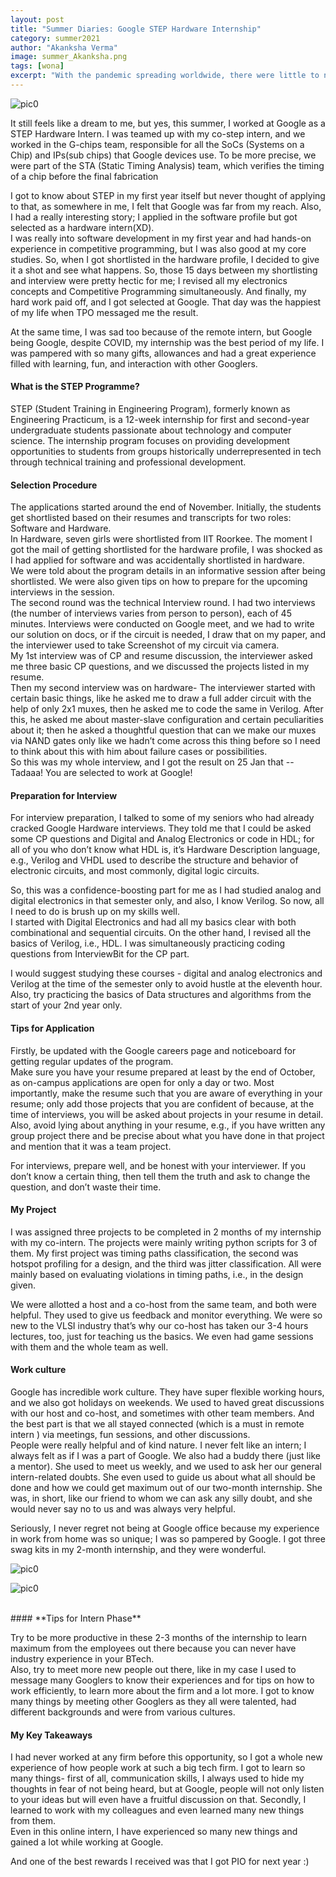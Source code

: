 ```yaml
---
layout: post
title: "Summer Diaries: Google STEP Hardware Internship"
category: summer2021
author: "Akanksha Verma"
image: summer_Akanksha.png
tags: [wona]
excerpt: "With the pandemic spreading worldwide, there were little to no opportunities for good internships in 2020. By the time  2021 began, I had become very excited about working at a good firm."
---
```


![pic0](/images/posts/summer_akanksha_1.jpeg)

It still feels like a dream to me, but yes, this summer, I worked at Google as a STEP Hardware Intern. I was teamed up with my co-step intern, and we worked in the G-chips team, responsible for all the SoCs (Systems on a Chip) and IPs(sub chips) that Google devices use. To be more precise, we were part of the STA (Static Timing Analysis) team, which verifies the timing of a chip before the final fabrication

I got to know about STEP in my first year itself but never thought of applying to that, as somewhere in me, I felt that Google was far from my reach. Also, I had a really interesting story; I applied in the software profile but got selected as a hardware intern(XD).<br>
I was really into software development in my first year and had hands-on experience in competitive programming, but I was also good at my core studies. So, when I got shortlisted in the hardware profile, I decided to give it a shot and see what happens. So, those 15 days between my shortlisting and interview were pretty hectic for me; I revised all my electronics concepts and Competitive Programming simultaneously. And finally, my hard work paid off, and I got selected at Google. That day was the happiest of my life when TPO messaged me the result.

At the same time, I was sad too because of the remote intern, but Google being Google, despite COVID, my internship was the best period of my life. I was pampered with so many gifts, allowances and had a great experience filled with learning, fun, and interaction with other Googlers.

#### **What is the STEP Programme?**
STEP (Student Training in Engineering Program), formerly known as Engineering Practicum, is a 12-week internship for first and second-year undergraduate students passionate about technology and computer science. The internship program focuses on providing development opportunities to students from groups historically underrepresented in tech through technical training and professional development.

#### **Selection Procedure**
The applications started around the end of November. Initially, the students get shortlisted based on their resumes and transcripts for two roles: Software and Hardware.<br>
In Hardware, seven girls were shortlisted from IIT Roorkee. The moment I got the mail of getting shortlisted for the hardware profile, I was shocked as I had applied for software and was accidentally shortlisted in hardware.<br>
We were told about the program details in an informative session after being shortlisted. We were also given tips on how to prepare for the upcoming interviews in the session.<br>
The second round was the technical Interview round. I had two interviews (the number of interviews varies from person to person), each of 45 minutes. Interviews were conducted on Google meet, and we had to write our solution on docs, or if the circuit is needed, I draw that on my paper, and the interviewer used to take Screenshot of my circuit via camera.<br>
My 1st interview was of CP and resume discussion, the interviewer asked me three basic CP questions, and we discussed the projects listed in my resume.<br>
Then my second interview was on hardware- The interviewer started with certain basic things, like he asked me to draw a full adder circuit with the help of only 2x1 muxes, then he asked me to code the same in Verilog. After this, he asked me about master-slave configuration and certain peculiarities about it; then he asked a thoughtful question that can we make our muxes via NAND gates only like we hadn’t come across this thing before so I need to think about this with him about failure cases or possibilities.<br>
So this was my whole interview, and I got the result on 25 Jan that -- Tadaaa! You are selected to work at Google! 

#### **Preparation for Interview**

For interview preparation, I talked to some of my seniors who had already cracked Google Hardware interviews. They told me that I could be asked some CP questions and Digital and Analog Electronics or code in HDL; for all of you who don’t know what HDL is, it’s Hardware Description language, e.g., Verilog and VHDL used to describe the structure and behavior of electronic circuits, and most commonly, digital logic circuits.

So, this was a confidence-boosting part for me as I had studied analog and digital electronics in that semester only, and also, I know Verilog. So now, all I need to do is brush up on my skills well.<br>
I started with Digital Electronics and had all my basics clear with both combinational and sequential circuits. On the other hand, I revised all the basics of Verilog, i.e., HDL. I was simultaneously practicing coding questions from InterviewBit for the CP part. 


I would suggest studying these courses - digital and analog electronics and Verilog at the time of the semester only to avoid hustle at the eleventh hour. Also, try practicing the basics of Data structures and algorithms from the start of your 2nd year only.

#### **Tips for Application**

Firstly, be updated with the Google careers page and noticeboard for getting regular updates of the program.<br>
Make sure you have your resume prepared at least by the end of October, as on-campus applications are open for only a day or two. Most importantly, make the resume such that you are aware of everything in your resume; only add those projects that you are confident of because, at the time of interviews, you will be asked about projects in your resume in detail. <br>
Also, avoid lying about anything in your resume, e.g., if you have written any group project there and be precise about what you have done in that project and mention that it was a team project.

For interviews, prepare well, and be honest with your interviewer. If you don’t know a certain thing, then tell them the truth and ask to change the question, and don’t waste their time.

#### **My Project**

I was assigned three projects to be completed in 2 months of my internship with my co-intern. The projects were mainly writing python scripts for 3 of them. My first project was timing paths classification, the second was hotspot profiling for a design, and the third was jitter classification. All were mainly based on evaluating violations in timing paths, i.e., in the design given.

We were allotted a host and a co-host from the same team, and both were helpful. They used to give us feedback and monitor everything. We were so new to the VLSI industry that’s why our co-host has taken our 3-4 hours lectures, too, just for teaching us the basics. We even had game sessions with them and the whole team as well.


#### **Work culture**

Google has incredible work culture. They have super flexible working hours, and we also got holidays on weekends. We used to haved great discussions with our host and co-host, and sometimes with other team members. And the best part is that we all stayed connected (which is a must in remote intern ) via meetings, fun sessions, and other discussions.<br>
People were really helpful and of kind nature. I never felt like an intern; I always felt as if I was a part of Google. We also had a buddy there (just like a mentor). She used to meet us weekly, and we used to ask her our general intern-related doubts. She even used to guide us about what all should be done and how we could get maximum out of our two-month internship. She was, in short, like our friend to whom we can ask any silly doubt, and she would never say no to us and was always very helpful. 

Seriously, I never regret not being at Google office because my experience in work from home was so unique; I was so pampered by Google. I got three swag kits in my 2-month internship, and they were wonderful.

![pic0](/images/posts/summer_akanksha_1.jpg)

![pic0](/images/posts/summer_akanksha_2.jpg)

<br>
#### **Tips for Intern Phase**

Try to be more productive in these 2-3 months of the internship to learn maximum from the employees out there because you can never have industry experience in your BTech.<br> 
Also, try to meet more new people out there, like in my case I used to message many Googlers to know their experiences and for tips on how to work efficiently, to learn more about the firm and a lot more. I got to know many things by meeting other Googlers as they all were talented, had different backgrounds and were from various cultures.


#### **My Key Takeaways**

I had never worked at any firm before this opportunity, so I got a whole new experience of how people work at such a big tech firm. I got to learn so many things- first of all, communication skills, I always used to hide my thoughts in fear of not being heard, but at Google, people will not only listen to your ideas but will even have a fruitful discussion on that. Secondly, I learned to work with my colleagues and even learned many new things from them.<br>
Even in this online intern, I have experienced so many new things and gained a lot while working at Google.

And one of the best rewards I received was that I got PIO for next year :)
